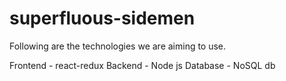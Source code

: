 # superfluous-sidemen


Following are the technologies we are aiming to use.

Frontend - react-redux
Backend - Node js
Database - NoSQL db